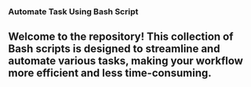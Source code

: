 ### Automate Task Using Bash Script

## Welcome to the repository! This collection of Bash scripts is designed to streamline and automate various tasks, making your workflow more efficient and less time-consuming.
